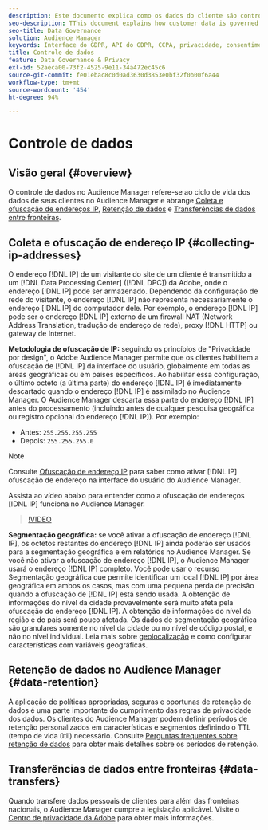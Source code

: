 ```yaml
---
description: Este documento explica como os dados do cliente são controlados no Audience Manager.
seo-description: TThis document explains how customer data is governed in Audience Manager.
seo-title: Data Governance
solution: Audience Manager
keywords: Interface do GDPR, API do GDPR, CCPA, privacidade, consentimento, ofuscação, governança
title: Controle de dados
feature: Data Governance & Privacy
exl-id: 52aeca00-73f2-4525-9e11-34a472ec45c6
source-git-commit: fe01ebac8c0d0ad3630d3853e0bf32f0b00f6a44
workflow-type: tm+mt
source-wordcount: '454'
ht-degree: 94%

---
```


# Controle de dados

## Visão geral {#overview}

O controle de dados no Audience Manager refere-se ao ciclo de vida dos dados de seus clientes no Audience Manager e abrange [Coleta e ofuscação de endereços IP](data-governance.md#collecting-ip-addresses), [Retenção de dados](data-governance.md#data-retention) e [Transferências de dados entre fronteiras](data-governance.md#data-transfers).

## Coleta e ofuscação de endereço IP {#collecting-ip-addresses}

O endereço [!DNL IP] de um visitante do site de um cliente é transmitido a um [!DNL Data Processing Center] ([!DNL DPC]) da Adobe, onde o endereço [!DNL IP] pode ser armazenado. Dependendo da configuração de rede do visitante, o endereço [!DNL IP] não representa necessariamente o endereço [!DNL IP] do computador dele. Por exemplo, o endereço [!DNL IP] pode ser o endereço [!DNL IP] externo de um firewall NAT (Network Address Translation, tradução de endereço de rede), proxy [!DNL HTTP] ou gateway de Internet.

**Metodologia de ofuscação de IP:** seguindo os princípios de &quot;Privacidade por design&quot;, o Adobe Audience Manager permite que os clientes habilitem a ofuscação de [!DNL IP] da interface do usuário, globalmente em todas as áreas geográficas ou em países específicos. Ao habilitar essa configuração, o último octeto (a última parte) do endereço [!DNL IP] é imediatamente descartado quando o endereço [!DNL IP] é assimilado no Audience Manager. O Audience Manager descarta essa parte do endereço [!DNL IP] antes do processamento (incluindo antes de qualquer pesquisa geográfica ou registro opcional do endereço [!DNL IP]). Por exemplo:

* Antes: `255.255.255.255`
* Depois: `255.255.255.0`

>[!NOTE]
>
>Consulte [Ofuscação de endereço IP](../../features/administration/ip-obfuscation.md) para saber como ativar [!DNL IP] ofuscação de endereço na interface do usuário do Audience Manager.

Assista ao vídeo abaixo para entender como a ofuscação de endereços [!DNL IP] funciona no Audience Manager.

>[!VIDEO](https://video.tv.adobe.com/v/27218/)

**Segmentação geográfica:** se você ativar a ofuscação de endereço [!DNL IP], os octetos restantes do endereço [!DNL IP] ainda poderão ser usados para a segmentação geográfica e em relatórios no Audience Manager. Se você não ativar a ofuscação de endereço [!DNL IP], o Audience Manager usará o endereço [!DNL IP] completo. Você pode usar o recurso Segmentação geográfica que permite identificar um local [!DNL IP] por área geográfica em ambos os casos, mas com uma pequena perda de precisão quando a ofuscação de [!DNL IP] está sendo usada. A obtenção de informações do nível da cidade provavelmente será muito afeta pela ofuscação do endereço [!DNL IP]. A obtenção de informações do nível da região e do país será pouco afetada. Os dados de segmentação geográfica são granulares somente no nível da cidade ou no nível de código postal, e não no nível individual. Leia mais sobre [geolocalização](../../features/traits/trait-geotarget-keys.md) e como configurar características com variáveis geográficas.

## Retenção de dados no Audience Manager {#data-retention}

A aplicação de políticas apropriadas, seguras e oportunas de retenção de dados é uma parte importante do cumprimento das regras de privacidade dos dados. Os clientes do Audience Manager podem definir períodos de retenção personalizados em características e segmentos definindo o TTL (tempo de vida útil) necessário. Consulte [Perguntas frequentes sobre retenção de dados](../../faq/faq-privacy.md) para obter mais detalhes sobre os períodos de retenção.

## Transferências de dados entre fronteiras {#data-transfers}

Quando transfere dados pessoais de clientes para além das fronteiras nacionais, o Audience Manager cumpre a legislação aplicável. Visite o [Centro de privacidade da Adobe](https://www.adobe.com/br/privacy/eudatatransfers.html) para obter mais informações.
